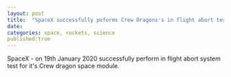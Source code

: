 ```yaml
---
layout: post
title:  "SpaceX successfully peforms Crew Dragons's in flight abort test"
date:   
categories: space, rockets, science
published:true
---
```


SpaceX - on 19th January 2020 successfully perform in flight abort system test for it's Crew dragon space module.
